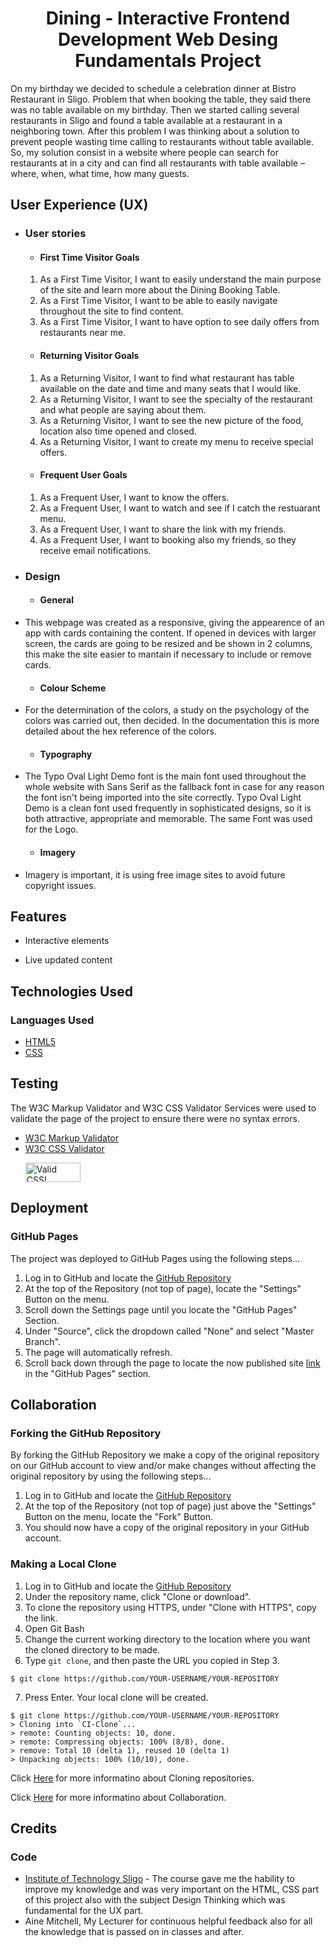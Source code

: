 <h1 align="center">Dining - Interactive Frontend Development Web Desing Fundamentals Project</h1>

On my birthday we decided to schedule a celebration dinner at Bistro Restaurant in Sligo. Problem that when booking the table, they said there was no table available on my birthday. Then we started calling several restaurants in Sligo and found a table available at a restaurant in a neighboring town. After this problem I was thinking about a solution to prevent people wasting time calling to restaurants without table available. So, my solution consist in a website where people can search for restaurants at in a city and can find all restaurants with table available – where, when, what time, how many guests.   

  ## User Experience (UX)

-   ### User stories

    -   #### First Time Visitor Goals
      1. As a First Time Visitor, I want to easily understand the main purpose of the site and learn more about the Dining Booking Table.
      2. As a First Time Visitor, I want to be able to easily navigate throughout the site to find content.
      3. As a First Time Visitor, I want to have option to see daily offers from restaurants near me.

      -   #### Returning Visitor Goals
     1. As a Returning Visitor, I want to find what restaurant has table available on the date and time and many seats that I would like.
     2. As a Returning Visitor, I want to see the specialty of the restaurant and what people are saying about them.
     3. As a Returning Visitor, I want to see the new picture of the food, location also time opened and closed.
     4. As a Returning Visitor, I want to create my menu to receive special offers.

      -   #### Frequent User Goals   
     1. As a Frequent User, I want to know the offers.
     2. As a Frequent User, I want to watch and see if I catch the restuarant menu.
     3. As a Frequent User, I want to share the link with my friends.
     4. As a Frequent User, I want to booking also my friends, so they receive email notifications.


-   ### Design

    -   #### General
- This webpage was created as a responsive, giving the appearence of an app with cards containing the content. If opened in devices with larger screen, the cards are going to be resized and be shown in 2 columns, this make the site easier to mantain if necessary to include or remove cards.

    -   #### Colour Scheme
- For the determination of the colors, a study on the psychology of the colors was carried out, then decided. In the documentation this is more detailed about the hex reference of the colors.

    -   #### Typography
- The Typo Oval Light Demo font is the main font used throughout the whole website with Sans Serif as the fallback font in case for any reason the font isn't being imported into the site correctly. Typo Oval Light Demo  is a clean font used frequently in sophisticated designs, so it is both attractive, appropriate and memorable.
The same Font was used for the Logo. 

   -   #### Imagery
- Imagery is important, it is using free image sites to avoid future copyright issues.


## Features

-   Interactive elements

-   Live updated content


## Technologies Used

### Languages Used

-   [HTML5](https://en.wikipedia.org/wiki/HTML5)
-   [CSS](https://en.wikipedia.org/wiki/Cascading_Style_Sheets)

## Testing

The W3C Markup Validator and W3C CSS Validator Services were used to validate the page of the project to ensure there were no syntax errors.

-   [W3C Markup Validator](https://jigsaw.w3.org/css-validator/#validate_by_input)
-   [W3C CSS Validator](https://jigsaw.w3.org/css-validator/#validate_by_input)
    <p>
    <a href="http://jigsaw.w3.org/css-validator/check/referer">
        <img style="border:0;width:88px;height:31px"
            src="http://jigsaw.w3.org/css-validator/images/vcss-blue"
            alt="Valid CSS!" />
        </a>
    </p>

## Deployment

### GitHub Pages

The project was deployed to GitHub Pages using the following steps...

1. Log in to GitHub and locate the [GitHub Repository](https://github.com/henry-jessica/Dining)
2. At the top of the Repository (not top of page), locate the "Settings" Button on the menu.
3. Scroll down the Settings page until you locate the "GitHub Pages" Section.
4. Under "Source", click the dropdown called "None" and select "Master Branch".
5. The page will automatically refresh.
6. Scroll back down through the page to locate the now published site [link](https://github.com/henry-jessica/Dining) in the "GitHub Pages" section.

## Collaboration

### Forking the GitHub Repository

By forking the GitHub Repository we make a copy of the original repository on our GitHub account to view and/or make changes without affecting the original repository by using the following steps...

1. Log in to GitHub and locate the [GitHub Repository](https://github.com/)
2. At the top of the Repository (not top of page) just above the "Settings" Button on the menu, locate the "Fork" Button.
3. You should now have a copy of the original repository in your GitHub account.

### Making a Local Clone
1. Log in to GitHub and locate the [GitHub Repository](https://github.com/)
2. Under the repository name, click "Clone or download".
3. To clone the repository using HTTPS, under "Clone with HTTPS", copy the link.
4. Open Git Bash
5. Change the current working directory to the location where you want the cloned directory to be made.
6. Type `git clone`, and then paste the URL you copied in Step 3.

```
$ git clone https://github.com/YOUR-USERNAME/YOUR-REPOSITORY
```

7. Press Enter. Your local clone will be created.

```
$ git clone https://github.com/YOUR-USERNAME/YOUR-REPOSITORY
> Cloning into `CI-Clone`...
> remote: Counting objects: 10, done.
> remote: Compressing objects: 100% (8/8), done.
> remove: Total 10 (delta 1), reused 10 (delta 1)
> Unpacking objects: 100% (10/10), done.
```

Click [Here](https://help.github.com/en/github/creating-cloning-and-archiving-repositories/cloning-a-repository) for more informatino about Cloning repositories.

Click [Here](https://help.github.com/en/github/collaborating-with-issues-and-pull-requests) for more informatino about Collaboration.

## Credits

### Code
- [Institute of Technology Sligo](https://www.itsligo.ie/) - The course gave me the hability to improve my knowledge and was very important on the HTML, CSS part of this project also with the subject Design Thinking which was fundamental for the UX part.
-  Aine Mitchell, My Lecturer for continuous helpful feedback also for all the knowledge that is passed on in classes and after.




